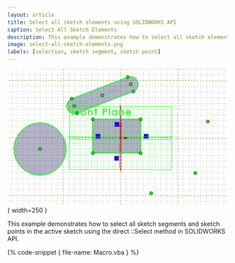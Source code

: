 ```yaml
---
layout: article
title: Select all sketch elements using SOLIDWORKS API
caption: Select All Sketch Elements
description: This example demonstrates how to select all sketch elements (segments and points) in the active sketch
image: select-all-sketch-elements.png
labels: [selection, sketch segment, sketch point]
---
```

![Selected sketch elements in the active sketch](select-all-sketch-elements.png){ width=250 }

This example demonstrates how to select all sketch segments and sketch points in the active sketch using the direct ::Select method in SOLIDWORKS API.

{% code-snippet { file-name: Macro.vba } %}
